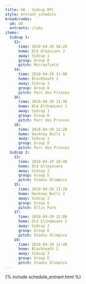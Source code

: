 ```yaml
---
title: U8 - Sidcup RFC
style: entrant_schedule
breadcrumbs:
  u8: U8
  entrants: clubs
items:
  Sidcup 1:
    12:
      time: 2018-04-29 10:20
      home: Old Albanians 2
      away: Sidcup 1
      group: Group D
      pitch: Murrayfield
    14:
      time: 2018-04-29 11:00
      home: Blackheath 1
      away: Sidcup 1
      group: Group D
      pitch: Parc des Princes
    16:
      time: 2018-04-29 11:40
      home: Old Elthamians 1
      away: Sidcup 1
      group: Group D
      pitch: Parc des Princes
    18:
      time: 2018-04-29 12:20
      home: Hackney Bulls 1
      away: Sidcup 1
      group: Group D
      pitch: Parc des Princes
  Sidcup 2:
    13:
      time: 2018-04-29 10:40
      home: Old Alleynians
      away: Sidcup 2
      group: Group E
      pitch: Stadio Olimpico
    15:
      time: 2018-04-29 11:20
      home: Hackney Bulls 2
      away: Sidcup 2
      group: Group E
      pitch: Ellis Park
    17:
      time: 2018-04-29 12:00
      home: Old Elthamians 2
      away: Sidcup 2
      group: Group E
      pitch: Stadio Olimpico
    19:
      time: 2018-04-29 12:40
      home: Blackheath 2
      away: Sidcup 2
      group: Group E
      pitch: Stadio Olimpico
---
```


{% include schedule_entrant.html %}
